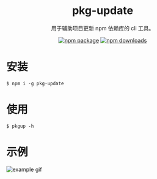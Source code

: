 <h1 align="center">pkg-update</h1>

<div align="center">

用于辅助项目更新 npm 依赖库的 cli 工具。

[![npm package](https://img.shields.io/npm/v/pkg-update.svg?style=flat-square)](https://www.npmjs.org/package/pkg-update)
[![npm downloads](https://img.shields.io/npm/dm/pkg-update.svg?style=flat-square)](https://www.npmjs.org/package/pkg-update)

</div>

# 安装

```shell
$ npm i -g pkg-update
```

# 使用

```shell
$ pkgup -h
```

# 示例

![example gif](https://img1.dxycdn.com/2019/0717/031/3357287738176396013-2.gif)
